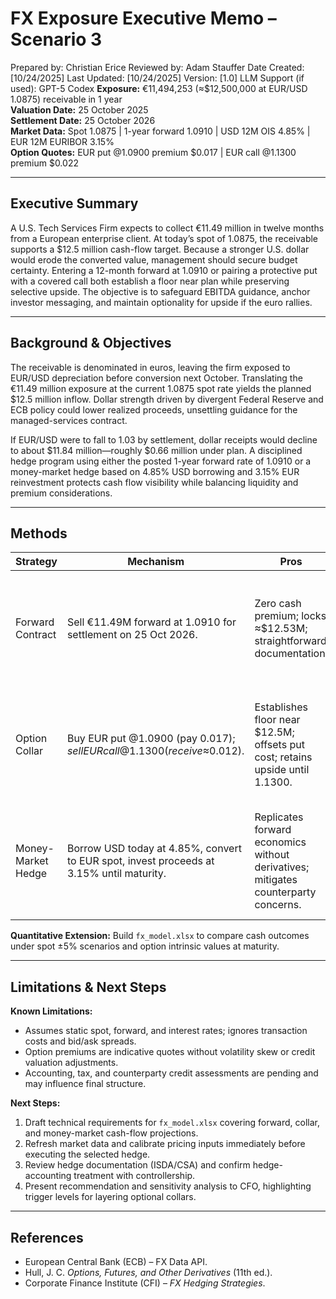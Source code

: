# FX Exposure Executive Memo – Scenario 3

Prepared by: Christian Erice
Reviewed by: Adam Stauffer
Date Created: [10/24/2025]
Last Updated: [10/24/2025]
Version: [1.0]
LLM Support (if used): GPT-5 Codex
**Exposure:** €11,494,253 (≈$12,500,000 at EUR/USD 1.0875) receivable in 1 year  
**Valuation Date:** 25 October 2025  
**Settlement Date:** 25 October 2026  
**Market Data:** Spot 1.0875 | 1-year forward 1.0910 | USD 12M OIS 4.85% | EUR 12M EURIBOR 3.15%  
**Option Quotes:** EUR put @1.0900 premium $0.017 | EUR call @1.1300 premium $0.022

---

## Executive Summary
A U.S. Tech Services Firm expects to collect €11.49 million in twelve months from a European enterprise client. At today’s spot of 1.0875, the receivable supports a $12.5 million cash-flow target. Because a stronger U.S. dollar would erode the converted value, management should secure budget certainty. Entering a 12-month forward at 1.0910 or pairing a protective put with a covered call both establish a floor near plan while preserving selective upside. The objective is to safeguard EBITDA guidance, anchor investor messaging, and maintain optionality for upside if the euro rallies.

---

## Background & Objectives
The receivable is denominated in euros, leaving the firm exposed to EUR/USD depreciation before conversion next October. Translating the €11.49 million exposure at the current 1.0875 spot rate yields the planned $12.5 million inflow. Dollar strength driven by divergent Federal Reserve and ECB policy could lower realized proceeds, unsettling guidance for the managed-services contract. 

If EUR/USD were to fall to 1.03 by settlement, dollar receipts would decline to about $11.84 million—roughly $0.66 million under plan. A disciplined hedge program using either the posted 1-year forward rate of 1.0910 or a money-market hedge based on 4.85% USD borrowing and 3.15% EUR reinvestment protects cash flow visibility while balancing liquidity and premium considerations.

---

## Methods
| Strategy | Mechanism | Pros | Cons |
|----------|-----------|------|------|
| Forward Contract | Sell €11.49M forward at 1.0910 for settlement on 25 Oct 2026. | Zero cash premium; locks ≈$12.53M; straightforward documentation. | No participation if EUR rallies above forward rate; consumes credit line. |
| Option Collar | Buy EUR put @1.0900 (pay $0.017); sell EUR call @1.1300 (receive ≈$0.012). | Establishes floor near $12.5M; offsets put cost; retains upside until 1.1300. | Requires option approvals; potential margin for short call; residual premium outlay. |
| Money-Market Hedge | Borrow USD today at 4.85%, convert to EUR spot, invest proceeds at 3.15% until maturity. | Replicates forward economics without derivatives; mitigates counterparty concerns. | Ties up balance-sheet capacity; sensitive to funding spreads; unwind can be costly. |

**Quantitative Extension:** Build `fx_model.xlsx` to compare cash outcomes under spot ±5% scenarios and option intrinsic values at maturity.

---

## Limitations & Next Steps
**Known Limitations:**
- Assumes static spot, forward, and interest rates; ignores transaction costs and bid/ask spreads.
- Option premiums are indicative quotes without volatility skew or credit valuation adjustments.
- Accounting, tax, and counterparty credit assessments are pending and may influence final structure.

**Next Steps:**
1. Draft technical requirements for `fx_model.xlsx` covering forward, collar, and money-market cash-flow projections.
2. Refresh market data and calibrate pricing inputs immediately before executing the selected hedge.
3. Review hedge documentation (ISDA/CSA) and confirm hedge-accounting treatment with controllership.
4. Present recommendation and sensitivity analysis to CFO, highlighting trigger levels for layering optional collars.

---

## References
- European Central Bank (ECB) – FX Data API.
- Hull, J. C. *Options, Futures, and Other Derivatives* (11th ed.).
- Corporate Finance Institute (CFI) – *FX Hedging Strategies*.
